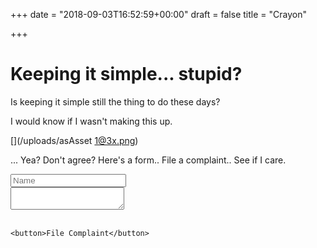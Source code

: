 +++
date = "2018-09-03T16:52:59+00:00"
draft = false
title = "Crayon"

+++
# Keeping it simple... stupid?

Is keeping it simple still the thing to do these days?

I would know if I wasn't making this up.

[](/uploads/asAsset 1@3x.png)

... Yea? Don't agree? Here's a form.. File a complaint.. See if I care.

<form name="complaint" method="POST" netlify>
	<input name="name" type="text" placeholder="Name"><br>
	<textarea name="complaint" placeholder="Complaint">
	</textarea><br><br>

	<button>File Complaint</button>
</form>